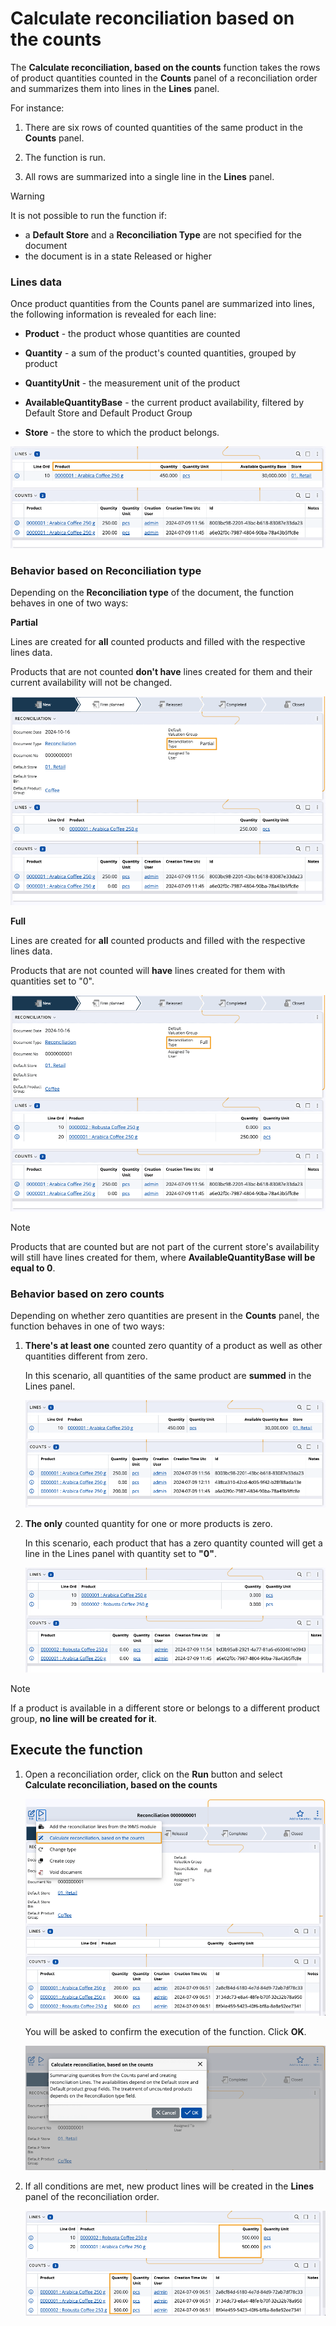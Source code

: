 # Calculate reconciliation based on the counts

The **Calculate reconciliation, based on the counts** function takes the rows of product quantities counted in the **Counts** panel of a reconciliation order and summarizes them into lines in the **Lines** panel.

For instance: 

1. There are six rows of counted quantities of the same product in the **Counts** panel.

2. The function is run. 

3. All rows are summarized into a single line in the **Lines** panel.

> [!WARNING]
> It is not possible to run the function if: <br>
> * a **Default Store** and a **Reconciliation Type** are not specified for the document
> * the document is in a state Released or higher <br>

### Lines data

Once product quantities from the Counts panel are summarized into lines, the following information is revealed for each line:

* **Product** - the product whose quantities are counted

* **Quantity** - a sum of the product's counted quantities, grouped by product

* **QuantityUnit** - the measurement unit of the product

* **AvailableQuantityBase** - the current product availability, filtered by Default Store and Default Product Group 

* **Store** - the store to which the product belongs.

![pictures](pictures/linedata.png)

### Behavior based on Reconciliation type

Depending on the **Reconciliation type** of the document, the function behaves in one of two ways:

**Partial** 

Lines are created for **all** counted products and filled with the respective lines data.

Products that are not counted **don't have** lines created for them and their current availability will not be changed.

![pictures](pictures/partial_reconc.png)
  
**Full**

Lines are created for **all** counted products and filled with the respective lines data.

Products that are not counted will **have** lines created for them with quantities set to "0".

![pictures](pictures/full_reconc.png)

> [!NOTE]
> Products that are counted but are not part of the current store's availability will still have lines created for them, where **AvailableQuantityBase will be equal to 0**. 

### Behavior based on zero counts

Depending on whether zero quantities are present in the **Counts** panel, the function behaves in one of two ways:

1. **There's at least one** counted zero quantity of a product as well as other quantities different from zero.

   In this scenario, all quantities of the same product are **summed** in the Lines panel.

   ![pictures](pictures/zero_other.png)
  
2. **The only** counted quantity for one or more products is zero.

   In this scenario, each product that has a zero quantity counted will get a line in the Lines panel with quantity set to **"0"**.

   ![pictures](pictures/zero_only.png)

> [!NOTE]
> If a product is available in a different store or belongs to a different product group, **no line will be created for it**.

## Execute the function

1. Open a reconciliation order, click on the **Run** button and select **Calculate reconciliation, based on the counts**

   ![pictures](pictures/function_execs.png)

   You will be asked to confirm the execution of the function. Click **OK**.

   ![pictures](pictures/function_warnings.png)

2. If all conditions are met, new product lines will be created in the **Lines** panel of the reconciliation order.

   ![pictures](pictures/summed_quantities.png)


   
